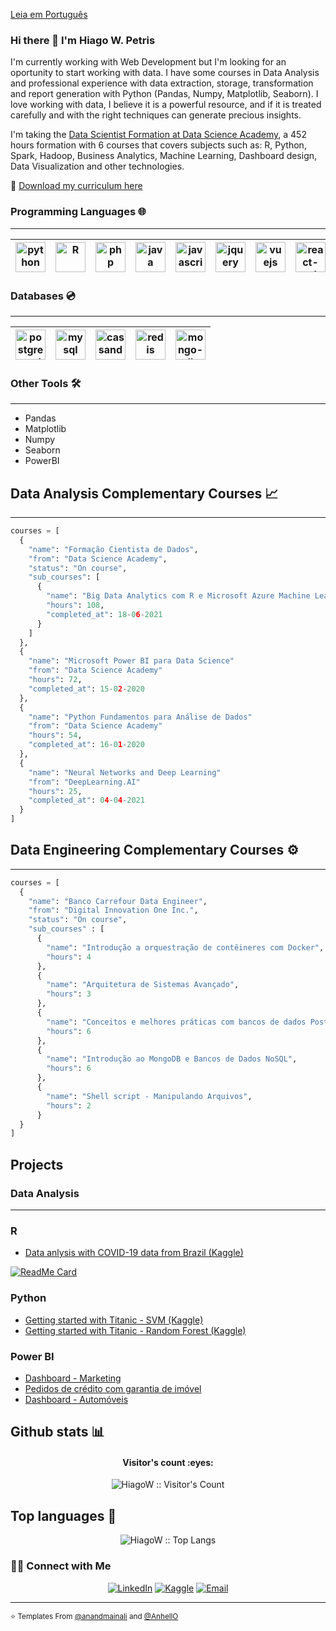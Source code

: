 <a href="https://github.com/HiagoW/HiagoW/blob/main/README.md">Leia em Português</a>

### Hi there 👋 I'm Hiago W. Petris

<!-- Source: https://github.com/kautukkundan/Awesome-Profile-README-templates/blob/master/code-styled/anandmainali.md -->
<!-- How create awesome templates: https://github.com/matiassingers/awesome-readme -->
<!--
**HiagoW/HiagoW** is a ✨ _special_ ✨ repository because its `README.md` (this file) appears on your GitHub profile.

Here are some ideas to get you started:

- 🔭 I’m currently working on ...
- 🌱 I’m currently learning ...
- 👯 I’m looking to collaborate on ...
- 🤔 I’m looking for help with ...
- 💬 Ask me about ...
- 📫 How to reach me: ...
- 😄 Pronouns: ...
- ⚡ Fun fact: ...
-->

<div>
<p>
  I'm currently working with Web Development but I'm looking for an oportunity to start working with data. I have some courses in Data Analysis and professional experience with data extraction, storage, transformation and report generation with Python (Pandas, Numpy, Matplotlib, Seaborn). I love working with data, I believe it is a powerful resource, and if it is treated carefully and with the right techniques can generate precious insights.
  
  I'm taking the <a href="https://www.datascienceacademy.com.br/bundle/formacao-cientista-de-dados" target="_blank">Data Scientist Formation at Data Science Academy</a>, a 452 hours formation with 6 courses that covers subjects such as: R, Python, Spark, Hadoop, Business Analytics, Machine Learning, Dashboard design, Data Visualization and other technologies.
</p>
  
  📃 <a href="https://1drv.ms/b/s!As-YQNdbq695rkb355ybXAp91DkZ?e=0zRz9i">Download my curriculum here</a>
</div>

### Programming Languages 🌐
<hr>

| [<img src="https://cdn4.iconfinder.com/data/icons/logos-and-brands/512/267_Python_logo-256.png" alt="python" title="Python" width="48">](#) | [<img src="https://cdn4.iconfinder.com/data/icons/logos-and-brands/512/285_R_Project_logo-128.png" alt="R" title="R" width="48">](#) | [<img src="https://cdn3.iconfinder.com/data/icons/popular-services-brands/512/php-256.png" alt="php"  title="PHP" width="48">](#) | [<img src="https://cdn2.iconfinder.com/data/icons/designer-skills/128/code-programming-java-software-develop-command-language-256.png" alt="java" title="Java" width="48">](#) | [<img src="https://cdn2.iconfinder.com/data/icons/designer-skills/128/code-programming-javascript-software-develop-command-language-256.png" alt="javascript" title="Javascript"  width="48">](#) | [<img src="https://cdn2.iconfinder.com/data/icons/designer-skills/128/code-programming-javascript-jquery-develop-framework-language-256.png" alt="jquery" title="JQuery" width="48">](#) | [<img src="https://cdn4.iconfinder.com/data/icons/logos-and-brands/512/367_Vuejs_logo-256.png" alt="vuejs" title='VueJS' width="48">](#) | [<img src="https://cdn0.iconfinder.com/data/icons/logos-brands-in-colors/128/react_color-256.png" alt="react-native" title="React Native" width="48">](#)
|---|---|---|---|---|---|---|---|

### Databases 💿
<hr>

| [<img src="https://cdn.worldvectorlogo.com/logos/postgresql.svg" alt="postgre-sql" title="Postgre SQL" width="48">](#) | [<img src="https://cdn.worldvectorlogo.com/logos/mysql-6.svg" alt="mysql" title="MySQL" width="48">](#) | [<img src="https://cdn.worldvectorlogo.com/logos/cassandra.svg" alt="cassandra" title="Cassandra" width="48">](#) | [<img src="https://cdn.worldvectorlogo.com/logos/redis.svg" alt="redis" title="Redis" width="48">](#) | [<img src="https://cdn.worldvectorlogo.com/logos/mongodb-icon-1.svg" alt="mongo-db" title="Mongo DB" width="48">](#)
|---|---|---|---|---|
 
### Other Tools 🛠️
<hr>

* Pandas
* Matplotlib
* Numpy
* Seaborn
* PowerBI 

## Data Analysis Complementary Courses 📈

<hr>

```python
courses = [
  {
    "name": "Formação Cientista de Dados",
    "from": "Data Science Academy",
    "status": "On course",
    "sub_courses": [
      {
        "name": "Big Data Analytics com R e Microsoft Azure Machine Learning",
        "hours": 108,
        "completed_at": 18-06-2021
      }
    ]
  },
  {
    "name": "Microsoft Power BI para Data Science"
    "from": "Data Science Academy"
    "hours": 72,
    "completed_at": 15-02-2020
  },
  {
    "name": "Python Fundamentos para Análise de Dados"
    "from": "Data Science Academy"
    "hours": 54,
    "completed_at": 16-01-2020
  },
  {
    "name": "Neural Networks and Deep Learning"
    "from": "DeepLearning.AI"
    "hours": 25,
    "completed_at": 04-04-2021
  }
]
```

## Data Engineering Complementary Courses ⚙

<hr>

```python
courses = [
  { 
    "name": "Banco Carrefour Data Engineer",
    "from": "Digital Innovation One Inc.",
    "status": "On course",
    "sub_courses" : [
      {
        "name": "Introdução a orquestração de contêineres com Docker",
        "hours": 4
      },
      {
        "name": "Arquitetura de Sistemas Avançado",
        "hours": 3
      },
      {
        "name": "Conceitos e melhores práticas com bancos de dados PostgreSQL",
        "hours": 6
      },
      {
        "name": "Introdução ao MongoDB e Bancos de Dados NoSQL",
        "hours": 6
      },
      {
        "name": "Shell script - Manipulando Arquivos",
        "hours": 2
      }
  }
]
```

## Projects

### Data Analysis
<hr/>

### R

* <a href="https://www.kaggle.com/hiagow/data-anlysis-with-covid-19-data-from-brazil-5-21" target="_blank"> Data anlysis with COVID-19 data from Brazil (Kaggle) </a>

[![ReadMe Card](https://github-readme-stats.vercel.app/api/pin/?username=HiagoW&repo=TalkingData-FraudDetection&show_owner=true)](https://github.com/HiagoW/TalkingData-FraudDetection)

### Python

* <a href="https://www.kaggle.com/hiagow/getting-started-with-titanic-svm" target="_blank">Getting started with Titanic - SVM (Kaggle)</a>
* <a href="https://www.kaggle.com/hiagow/getting-started-with-titanic-randomforest" target="_blank">Getting started with Titanic - Random Forest (Kaggle)</a>

### Power BI

* <a href="https://1drv.ms/b/s!As-YQNdbq695rjy8Vt1mSqSLMt-q?e=NZeFRN" target="_blank">Dashboard - Marketing</a>
* <a href="https://www.dropbox.com/s/qrel3upr7z462k2/Dashboard.pdf?dl=0" target="_blank">Pedidos de crédito com garantia de imóvel</a>
* <a href="https://1drv.ms/b/s!As-YQNdbq695rkUdSZFAZ7YDyAwp?e=W7VgDM" target="_blank">Dashboard - Automóveis</a>

## Github stats :bar_chart:

<!-- Source: https://github.com/kautukkundan/Awesome-Profile-README-templates/edit/master/code-styled/AnhellO.md -->

<h4 align="center">Visitor's count :eyes:</h4>

<p align="center"><img src="https://profile-counter.glitch.me/{HiagoW}/count.svg" alt="HiagoW :: Visitor's Count" /></p>

## Top languages :tongue:

<p align="center"><img src="https://github-readme-stats.vercel.app/api/top-langs/?username=HiagoW&langs_count=10&theme=tokyonight&layout=compact" alt="HiagoW :: Top Langs" /></p>

<h3> 🤝🏻 Connect with Me </h3>

<p align="center">
<a href="https://www.linkedin.com/in/hiago.petris/" target="_blank"><img alt="LinkedIn" src="https://img.shields.io/badge/LinkedIn-@hiago.petris-blue?style=flat&logo=linkedin"></a>
 <a href="https://www.kaggle.com/hiagow/"><img alt="Kaggle" src="https://img.shields.io/badge/Kaggle-@hiagow-blue?style=flat&logo=kaggle"></a>
<a href="mailto:hiago.petris@gmail.com"><img alt="Email" src="https://img.shields.io/badge/Email-hiago.petris@gmail.com-blue?style=flat&logo=gmail"></a>
</p>

<hr>


<small>⭐️ Templates From [@anandmainali](https://github.com/anandmainali) and [@AnhellO](https://github.com/AnhellO)</small>
